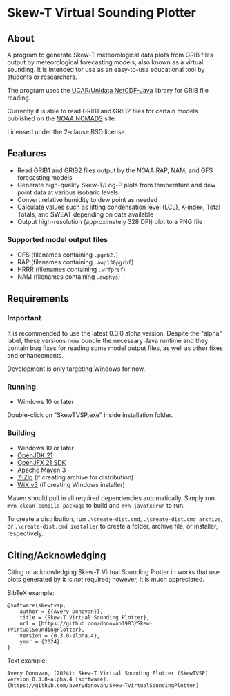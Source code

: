 # Skew-T Virtual Sounding Plotter

## About

A program to generate Skew-T meteorological data plots from GRIB files output by 
meteorological forecasting models, also known as a virtual sounding.
It is intended for use as an easy-to-use educational tool by students or
researchers.

The program uses the
[UCAR/Unidata NetCDF-Java](https://www.unidata.ucar.edu/software/netcdf-java/)
library for GRIB file reading.

Currently it is able to read GRIB1 and GRIB2 files for certain models published on the
[NOAA NOMADS](https://nomads.ncep.noaa.gov/) site.

Licensed under the 2-clause BSD license.

## Features

* Read GRIB1 and GRIB2 files output by the NOAA RAP, NAM, and GFS forecasting
  models
* Generate high-quality Skew-T/Log-P plots from temperature and dew point data
  at various isobaric levels
* Convert relative humidity to dew point as needed
* Calculate values such as lifting condensation level (LCL), K-index,
  Total Totals, and SWEAT depending on data available
* Output high-resolution (approximately 328 DPI) plot to a PNG file

### Supported model output files

* GFS (filenames containing `.pgrb2.`)
* RAP (filenames containing `.awp130pgrbf`)
* HRRR (filenames containing `.wrfprsf`)
* NAM (filenames containing `.awphys`)

## Requirements

### Important

It is recommended to use the latest 0.3.0 alpha version.
Despite the "alpha" label, these versions now bundle the necessary Java runtime and they
contain bug fixes for reading some model output files, as well as other fixes and enhancements.

Development is only targeting Windows for now. 

### Running

* Windows 10 or later

Double-click on "SkewTVSP.exe" inside installation folder.

### Building

* Windows 10 or later
* [OpenJDK 21](https://adoptopenjdk.net/)
* [OpenJFX 21 SDK](https://gluonhq.com/products/javafx/)
* [Apache Maven 3](https://maven.apache.org/)
* [7-Zip](https://www.7-zip.org/) (if creating archive for distribution)
* [WiX v3](https://wixtoolset.org/docs/wix3/) (if creating Windows installer)

Maven should pull in all required dependencies automatically.
Simply run `mvn clean compile package` to build and `mvn javafx:run` to run.

To create a distribution, run `.\create-dist.cmd`, `.\create-dist.cmd archive`,
or `.\create-dist.cmd installer`
to create a folder, archive file, or installer, respectively. 

## Citing/Acknowledging

Citing or acknowledging Skew-T Virtual Sounding Plotter in works that use plots
generated by it is *not* required; however, it is much appreciated.

BibTeX example:

    @software{skewtvsp,
        author = {{Avery Donovan}},
        title = {Skew-T Virtual Sounding Plotter},
        url = {https://github.com/donovan1983/Skew-TVirtualSoundingPlotter},
        version = {0.3.0-alpha.4},
        year = {2024},
    }

Text example:

    Avery Donovan, (2024): Skew-T Virtual Sounding Plotter (SkewTVSP) version 0.3.0-alpha.4 [software].
    (https://github.com/averydonovan/Skew-TVirtualSoundingPlotter)
